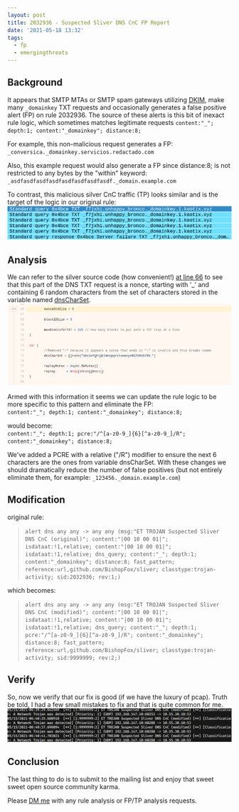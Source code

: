 ```yaml
---
layout: post
title: 2032936 - Suspected Sliver DNS CnC FP Report
date: '2021-05-18 13:32'
tags:
  - fp
  - emergingthreats
---
```

## Background

It appears that SMTP MTAs or SMTP spam gateways utilizing [DKIM](https://support.dnsimple.com/articles/dkim-record/), make many `_domainkey` TXT requests and occasionally generates a false positive alert (FP) on rule 2032936. The source of these alerts is this bit of inexact rule logic, which sometimes matches legitimate requests `content:"_"; depth:1; content:"_domainkey"; distance:8;`  

For example, this non-malicious request generates a FP:  
`_conversica._domainkey.servicios.redactado.com`  

Also, this example request would also generate a FP since distance:8; is not restricted to any bytes by the "within" keyword:  
`_asdfasdfasdfasdfasdfasdfasdfasdf._domain.example.com`  

To contrast, this malicious silver CnC traffic (TP) looks similar and is the target of the logic in our original rule:
![\`\_f7jxhi.unhappy_bronco.\_domainkey.1.kaotix.xyz\`](/images/2021/05/20210518.1.png)

## Analysis

We can refer to the silver source code (how convenient!) [at line 66](https://github.com/BishopFox/sliver/blob/672c0e29d07313fcc3d093d2c6b742659e574e07/implant/sliver/transports/udp-dns.go#L66) to see that this part of the DNS TXT request is a nonce, starting with '\_' and containing 6 random characters from the set of characters stored in the variable named [dnsCharSet](https://github.com/BishopFox/sliver/blob/672c0e29d07313fcc3d093d2c6b742659e574e07/implant/sliver/transports/udp-dns.go#L75). 
![silver source code snippet](/images/2021/05/20210518.4.png)  

Armed with this information it seems we can update the rule logic to be more specific to this pattern and eliminate the FP:  
`content:"_"; depth:1; content:"_domainkey"; distance:8;`  

would become:  
`content:"_"; depth:1; pcre:"/^[a-z0-9_]{6}[^a-z0-9_]/R"; content:"_domainkey"; distance:8;`  

We've added a PCRE with a relative ("/R") modifier to ensure the next 6 characters are the ones from variable dnsCharSet. With these changes we should dramatically reduce the number of false positives (but not entirely eliminate them, for example: `_123456._domain.example.com`)

## Modification

original rule:

>```alert dns any any -> any any (msg:"ET TROJAN Suspected Sliver DNS CnC (original)"; content:"|00 10 00 01|"; isdataat:!1,relative; content:"|00 10 00 01|"; isdataat:!1,relative; dns_query; content:"_"; depth:1; content:"_domainkey"; distance:8; fast_pattern; reference:url,github.com/BishopFox/sliver; classtype:trojan-activity; sid:2032936; rev:1;)```

which becomes:

>```alert dns any any -> any any (msg:"ET TROJAN Suspected Sliver DNS CnC (modified)"; content:"|00 10 00 01|"; isdataat:!1,relative; content:"|00 10 00 01|"; isdataat:!1,relative; dns_query; content:"_"; depth:1; pcre:"/^[a-z0-9_]{6}[^a-z0-9_]/R"; content:"_domainkey"; distance:8; fast_pattern; reference:url,github.com/BishopFox/sliver; classtype:trojan-activity; sid:9999999; rev:2;)```

## Verify

So, now we verify that our fix is good (if we have the luxury of pcap). Truth be told, I had a few small mistakes to fix and that is quite common for me.
![fast log snippet](/images/2021/05/20210518.3.png)

## Conclusion

The last thing to do is to submit to the mailing list and enjoy that sweet sweet open source community karma. 

Please [DM me](https://twitter.com/travisbgreen/) with any rule analysis or FP/TP analysis requests.